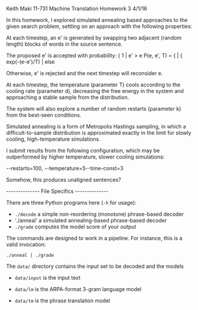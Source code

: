 Keith Maki
11-731 Machine Translation
Homework 3
4/1/16

In this homework, I explored simulated annealing based approaches to the given search problem, settling on an approach with the following properties:

At each timestep, an e' is generated by swapping two adjacent (random length) blocks of words in the source sentence.

The proposed e' is accepted with probability:
              {        1       |  e' > e
P(e, e', T) = {                |
              { exp(-(e-e')/T) |   else

Otherwise, e' is rejected and the next timestep will reconsider e.

At each timestep, the temperature (parameter T) cools according to the cooling rate (parameter d), decreasing the free energy in the system and approaching a stable sample from the distribution.

The system will also explore a number of random restarts (parameter k) from the best-seen conditions.

Simulated annealing is a form of Metropolis Hastings sampling, in which a difficult-to-sample distribution is approximated exactly in the limit for slowly cooling, high-temperature simulations.

I submit results from the following configuration, which may be outperformed by higher temperature, slower cooling simulations:

--restarts=100, --temperature=5--time-const=3

Somehow, this produces unaligned sentences?

-------------- File Specifics --------------

There are three Python programs here (`-h` for usage):

 - `./decode` a simple non-reordering (monotone) phrase-based decoder
 - './anneal' a simulated annealing-based phrase-based decoder
 - `./grade` computes the model score of your output

The commands are designed to work in a pipeline. For instance, this is a valid invocation:

    ./anneal | ./grade

The `data/` directory contains the input set to be decoded and the models

 - `data/input` is the input text

 - `data/lm` is the ARPA-format 3-gram language model

 - `data/tm` is the phrase translation model

